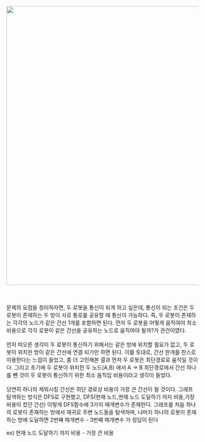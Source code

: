 <p align="center"><img src="https://user-images.githubusercontent.com/92637789/217194599-05efd48f-ba8f-43c3-b42a-31ed3ec8947d.png" height="730px" width = "980px"></p>
<br></br>
문제의 요점을 정리하자면, 두 로봇을 통신이 되게 하고 싶은데, 통신이 되는 조건은 두 로봇이
존재하는 두 방이 서로 통로를 공유할 때 통신이 가능하다. 즉, 두 로봇이 존재하는 각각의 노드가
같은 간선 1개를 포함하면 된다. 먼저 두 로봇을 어떻게 움직여야 최소 비용으로 각각 로봇이
같은 간선을 공유하는 노드로 움직여야 될까?가 관건이였다.<br></br>먼저 떠오른 생각이 두 로봇이
통신하기 위해서는 같은 방에 위치할 필요가 없고, 두 로봇이 위치한 방이 같은 간선에 연결 
되기만 하면 된다. 이를 토대로, 간선 한개를 찬스로 이용한다는 느낌이 들었고, 좀 더 고민해본
결과 먼저 두 로봇은 최단경로로 움직일 것이다. 그리고 초기에 두 로봇이 위치한 두 노드(A,B)
에서 A -> B 최단경로에서 간선 하나를 뺀 것이 두 로봇이 통신하기 위한 최소 움직임 비용이라고
생각이 들었다. <br></br>당연히 하나의 제외시킬 간선은 최단 경로상 비용이 가장 큰 간선이 될 것이다.
그래프 탐색하는 방식은 DFS로 구현했고, DFS(현재 노드,현재 노드 도달하기 까지 비용,가장 비용이
컸던 간선) 이렇게 DFS함수에 3가지 매개변수가 존재한다. 그래프를 처음 하나의 로봇이
존재하는 방에서 재귀로 주변 노드들을 탐색하며, 나머지 하나의 로봇이 존재하는 방에 도달하면
2번째 매개변수 - 3번째 매개변수 가 정답이 된다  

ex) 현재 노드 도달하기 까지 비용 - 가장 큰 비용
